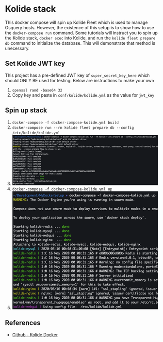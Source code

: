 # Kolide stack
This docker compose will spin up Kolide Fleet which is used to manage Osquery hosts. However, the existence of this setup is to show how to use the `docker-compose run` command. Some tutorials will instruct you to spin up the Kolide stack, `docker exec` into Kolide, and run the `kolide fleet prepare db` command to initialize the database. This will demonstrate that method is unecessary.

## Set Kolide JWT key
This project has a pre-defined JWT key of `super_secret_key_here` which should ONLY BE used for testing. Below are instructions to make your own
1. `openssl rand -base64 32`
1. Copy key and paste in `conf/kolide/kolide.yml` as the value for `jwt_key`

## Spin up stack
1. `docker-compose -f docker-compose-kolide.yml build`
1. `docker-compose run --rm kolide fleet prepare db --config /etc/kolide/kolide.yml`
  1. ![kolide fleet prepare db](../.img/kolide-init-db.png)
1. `docker-compose -f docker-compose-kolide.yml up`
  1. ![Kolide docker-compose up](../.img/kolide-docker-up.png)

## References
* [Github - Kolide Docker](https://github.com/CptOfEvilMinions/Kolide-Docker)